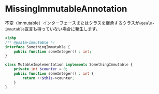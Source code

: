 # MissingImmutableAnnotation
不変（immutable）インターフェースまたはクラスを継承するクラスが`@psalm-immutable`宣言も持っていない場合に発生します。

```php
<?php
/** @psalm-immutable */
interface SomethingImmutable {
    public function someInteger() : int;
}

class MutableImplementation implements SomethingImmutable {
    private int $counter = 0;
    public function someInteger() : int {
        return ++$this->counter;
    }
}
```
